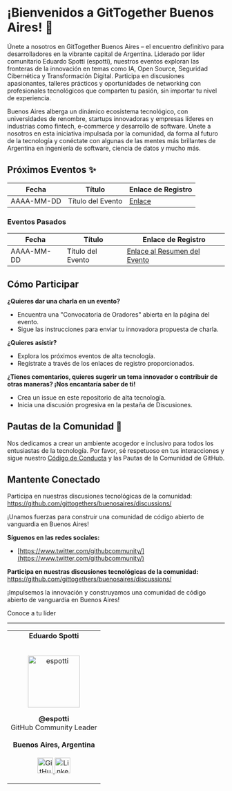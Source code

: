 # ¡Bienvenidos a GitTogether Buenos Aires! 🚀

Únete a nosotros en GitTogether Buenos Aires – el encuentro definitivo para desarrolladores en la vibrante capital de Argentina. Liderado por lider comunitario Eduardo Spotti (espotti), nuestros eventos exploran las fronteras de la innovación en temas como IA, Open Source, Seguridad Cibernética y Transformación Digital. Participa en discusiones apasionantes, talleres prácticos y oportunidades de networking con profesionales tecnológicos que comparten tu pasión, sin importar tu nivel de experiencia.

Buenos Aires alberga un dinámico ecosistema tecnológico, con universidades de renombre, startups innovadoras y empresas líderes en industrias como fintech, e-commerce y desarrollo de software. Únete a nosotros en esta iniciativa impulsada por la comunidad, da forma al futuro de la tecnología y conéctate con algunas de las mentes más brillantes de Argentina en ingeniería de software, ciencia de datos y mucho más.

## Próximos Eventos ✨

| Fecha | Título | Enlace de Registro |
|------------|-------------|-------------------|
| AAAA-MM-DD | Título del Evento | [Enlace]() |

### Eventos Pasados
| Fecha | Título | Enlace de Registro |
|------------|-------------|---------------------|
| AAAA-MM-DD | Título del Evento | [Enlace al Resumen del Evento]() |

## Cómo Participar

**¿Quieres dar una charla en un evento?**
- Encuentra una "Convocatoria de Oradores" abierta en la página del evento.
- Sigue las instrucciones para enviar tu innovadora propuesta de charla.

**¿Quieres asistir?**  
- Explora los próximos eventos de alta tecnología.
- Regístrate a través de los enlaces de registro proporcionados.

**¿Tienes comentarios, quieres sugerir un tema innovador o contribuir de otras maneras? ¡Nos encantaría saber de ti!**
- Crea un issue en este repositorio de alta tecnología.
- Inicia una discusión progresiva en la pestaña de Discusiones.

## Pautas de la Comunidad 🤝

Nos dedicamos a crear un ambiente acogedor e inclusivo para todos los entusiastas de la tecnología. Por favor, sé respetuoso en tus interacciones y sigue nuestro [Código de Conducta](enlace) y las Pautas de la Comunidad de GitHub.

## Mantente Conectado

Participa en nuestras discusiones tecnológicas de la comunidad: https://github.com/gittogethers/buenosaires/discussions/

¡Unamos fuerzas para construir una comunidad de código abierto de vanguardia en Buenos Aires!

**Síguenos en las redes sociales:**
* [https://www.twitter.com/githubcommunity/](https://www.twitter.com/githubcommunity/)

**Participa en nuestras discusiones tecnológicas de la comunidad:** https://github.com/gittogethers/buenosaires/discussions/

¡Impulsemos la innovación y construyamos una comunidad de código abierto de vanguardia en Buenos Aires!

Conoce a tu líder

--------------------

<table align="center">
  <tr>
    <td align="center">
      <strong>Eduardo Spotti</strong>
      <p align="center">
        <br>
        <a href="https://www.instagram.com/github/">
          <img src="https://avatars.githubusercontent.com/u/42503752?v=4" height="120" alt="espotti">
        </a>
      </p>
      <p align="center">
        <strong>@espotti</strong><br>
        GitHub Community Leader<br>
        <br><strong>Buenos Aires, Argentina</strong><br>
        <br>
        <a href="https://github.com/espotti">
          <img src="http://www.iconninja.com/files/241/825/211/round-collaboration-social-github-code-circle-network-icon.svg" width="36" height="36" alt="GitHub Icon"/>
        </a>
        <a href="https://www.linkedin.com/in/eduardospotti/">
          <img src="http://www.iconninja.com/files/863/607/751/network-linkedin-social-connection-circular-circle-media-icon.svg" width="36" height="36" alt="LinkedIn Icon"/>
        </a>
      </p>
    </td>
  </tr>
</table>
